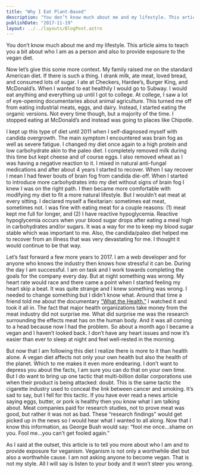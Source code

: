 ```yaml
---
title: "Why I Eat Plant-Based"
description: "You don’t know much about me and my lifestyle. This article aims to teach you a bit about who I am as a person and also to provide exposure…"
publishDate: "2017-11-19"
layout: ../../layouts/BlogPost.astro
---
```


You don’t know much about me and my lifestyle. This article aims to teach you a bit about who I am as a person and also to provide exposure to the vegan diet.

Now let’s give this some more context. My family raised me on the standard American diet. If there is such a thing. I drank milk, ate meat, loved bread, and consumed lots of sugar. I ate at Checkers, Hardee’s, Burger King, and McDonald’s. When I wanted to eat healthily I would go to Subway. I would eat anything and everything up until I got to college. At college, I saw a lot of eye-opening documentaries about animal agriculture. This turned me off from eating industrial meats, eggs, and dairy. Instead, I started eating the organic versions. Not every time though, but a majority of the time. I stopped eating at McDonald’s and instead was going to places like Chipotle.

I kept up this type of diet until 2011 when I self-diagnosed myself with candida overgrowth. The main symptom I encountered was brain fog as well as severe fatigue. I changed my diet once again to a high protein and low carbohydrate akin to the paleo diet. I completely removed milk during this time but kept cheese and of course eggs. I also removed wheat as I was having a negative reaction to it. I mixed in natural anti-fungal medications and after about 4 years I started to recover. When I say recover I mean I had fewer bouts of brain fog from candida die-off. When I started to introduce more carbohydrates into my diet without signs of brain fog I knew I was on the right path. I then became more comfortable with modifying my diet to fit a more natural lifestyle. But I wouldn’t eat meat at every sitting. I declared myself a flexitarian: sometimes eat meat, sometimes not. I was fine with eating meat for a couple reasons: (1) meat kept me full for longer, and (2) I have reactive hypoglycemia. Reactive hypoglycemia occurs when your blood sugar drops after eating a meal high in carbohydrates and/or sugars. It was a way for me to keep my blood sugar stable which was important to me. Also, the candida/paleo diet helped me to recover from an illness that was very devastating for me. I thought it would continue to be that way.

Let’s fast forward a few more years to 2017. I am a web developer and for anyone who knows the industry then knows how stressful it can be. During the day I am successful. I am on task and I work towards completing the goals for the company every day. But at night something was wrong. My heart rate would race and there came a point when I started feeling my heart skip a beat. It was quite strange and I knew something was wrong. I needed to change something but I didn’t know what. Around that time a friend told me about the documentary [“What the Health.”](http://www.whatthehealthfilm.com/) I watched it and took it all in. The fact that major health organizations take money from the meat industry did not surprise me. What did surprise me was the research surrounding the effects meat has on the human body. And it was all coming to a head because now I had the problem. So about a month ago I became a vegan and I haven’t looked back. I don’t have any heart issues and now it’s easier than ever to sleep at night and feel well-rested in the morning.

But now that I am following this diet I realize there is more to it than health alone. A vegan diet affects not only your own health but also the health of the planet. Which to me makes it even more endearing. I don’t want to depress you about the facts, I am sure you can do that on your own time. But I do want to bring up one tactic that multi-billion dollar corporations use when their product is being attacked: doubt. This is the same tactic the cigarette industry used to conceal the link between cancer and smoking. It’s sad to say, but I fell for this tactic. If you have ever read a news article saying eggs, butter, or pork is healthy then you know what I am talking about. Meat companies paid for research studies, not to prove meat was good, but rather it was not as bad. These “research findings” would get picked up in the news so I would hear what I wanted to all along. Now that I know this information, as George Bush would say: “fool me once…shame on you. Fool me…you can’t get fooled again.”

As I said at the outset, this article is to tell you more about who I am and to provide exposure for veganism. Veganism is not only a worthwhile diet but also a worthwhile cause. I am not asking anyone to become vegan. That is not my style. All I will say is listen to your body and it won’t steer you wrong.
